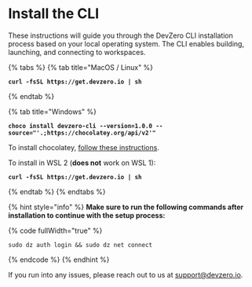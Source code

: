 # Install the CLI

These instructions will guide you through the DevZero CLI installation process based on your local operating system. The CLI enables building, launching, and connecting to workspaces.

{% tabs %}
{% tab title="MacOS / Linux" %}
<pre class="language-bash" data-overflow="wrap"><code class="lang-bash"><strong>curl -fsSL https://get.devzero.io | sh</strong></code></pre>
{% endtab %}

{% tab title="Windows" %}
<pre class="language-bash" data-overflow="wrap"><code class="lang-bash"><strong>choco install devzero-cli --version=1.0.0 --source="'.;https://chocolatey.org/api/v2'"</strong></code></pre>

To install chocolatey, [follow these instructions](https://docs.chocolatey.org/en-us/choco/setup/#installing-chocolatey-cli).

To install in WSL 2 (**does not** work on WSL 1):
<pre class="language-bash" data-overflow="wrap"><code class="lang-bash"><strong>curl -fsSL https://get.devzero.io | sh</strong></code></pre>
{% endtab %}
{% endtabs %}

{% hint style="info" %}
**Make sure to run the following commands after installation to continue with the setup process:**

{% code fullWidth="true" %}
```
sudo dz auth login && sudo dz net connect
```
{% endcode %}
{% endhint %}

If you run into any issues, please reach out to us at [support@devzero.io](mailto:support@devzero.io).
